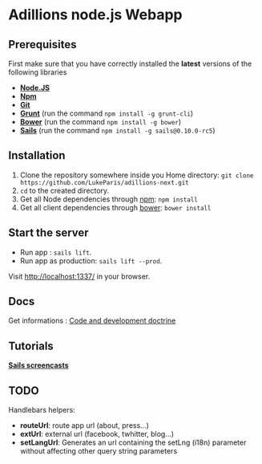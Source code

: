 # Adillions node.js Webapp

## Prerequisites

First make sure that you have correctly installed the __latest__ versions of the following libraries

* **[Node.JS](http://www.nodejs.org)**
* **[Npm](https://npmjs.org/)**
* **[Git](https://help.github.com/articles/set-up-git)**
* **[Grunt](http://gruntjs.com/)** (run the command `npm install -g grunt-cli`)
* **[Bower](http://bower.io)** (run the command `npm install -g bower`)
* **[Sails](https://github.com/balderdashy/sails)** (run the command `npm install -g sails@0.10.0-rc5`)

## Installation

1. Clone the repository somewhere inside you Home directory: `git clone https://github.com/LukeParis/adillions-next.git`
2. `cd` to the created directory.
2. Get all Node dependencies through [npm](https://npmjs.org/): `npm install`
3. Get all client dependencies through [bower](http://bower.io/): `bower install`

## Start the server

* Run app : `sails lift`.
* Run app as production: `sails lift --prod`.

Visit [http://localhost:1337/](http://localhost:1337/) in your browser.

## Docs

Get informations : [Code and development doctrine](https://github.com/LukeParis/adillions-next/tree/master/docs)

## Tutorials

**[Sails screencasts](https://www.youtube.com/playlist?list=PLf8i4fc0zJBzLhOe6FwHpGhBDgqwInJWZ)**

## TODO

Handlebars helpers:
* __routeUrl__: route app url (about, press...)
* __extUrl__: external url (facebook, twhitter, blog...)
* __setLangUrl__: Generates an url containing the setLng (i18n) parameter without affecting other query string parameters
